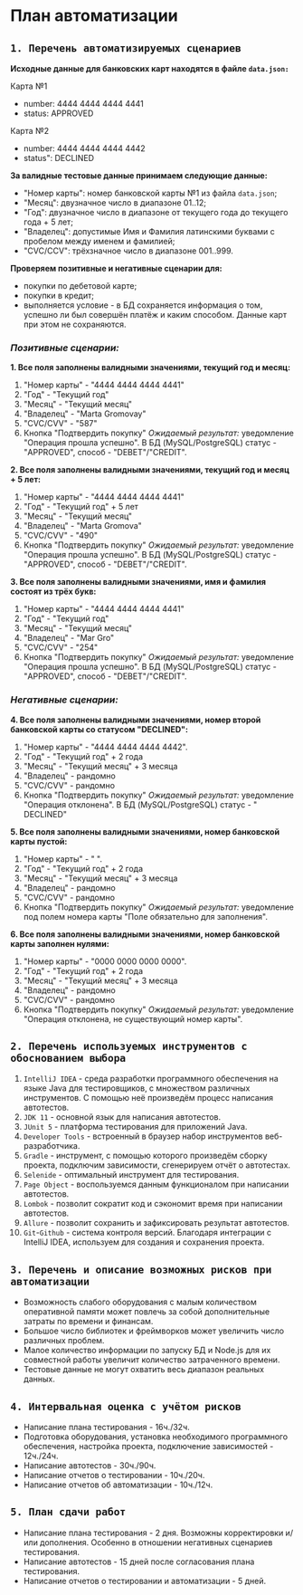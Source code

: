 # План автоматизации    

## `1. Перечень автоматизируемых сценариев`

**Исходные данные для банковских карт находятся в файле `data.json:`**

Карта №1 
- number: 4444 4444 4444 4441
- status: APPROVED

Карта №2
- number: 4444 4444 4444 4442
- status": DECLINED

**За валидные тестовые данные принимаем следующие данные:**
- "Номер карты": номер банковской карты №1 из файла `data.json`;
- "Месяц": двузначное число в диапазоне 01..12;
- "Год": двузначное число в диапазоне от текущего года до текущего года + 5 лет;
- "Владелец": допустимые Имя и Фамилия латинскими буквами с пробелом между именем и фамилией;
- "CVC/CCV": трёхзначное число в диапазоне 001..999.

**Проверяем позитивные и негативные сценарии для:**
- покупки по дебетовой карте;
- покупки в кредит;
- выполняется условие - в БД сохраняется информация о том, успешно ли был совершён платёж и каким способом. Данные карт при этом не сохраняются.

### ***Позитивные сценарии:***

**1. Все поля заполнены валидными значениями, текущий год и месяц:**
1. "Номер карты" - "4444 4444 4444 4441"
2. "Год" - "Текущий год"
3. "Месяц" - "Текущий месяц"
4. "Владелец" - "Marta Gromovay"
5. "CVC/CVV" - "587"
6. Кнопка "Подтвердить покупку" 
*Ожидаемый результат:* уведомление "Операция прошла успешно". В БД (MySQL/PostgreSQL) статус - "APPROVED", способ - "DEBET"/"CREDIT".

**2. Все поля заполнены валидными значениями, текущий год и месяц + 5 лет:**
1. "Номер карты" - "4444 4444 4444 4441"
2. "Год" - "Текущий год" + 5 лет
3. "Месяц" - "Текущий месяц"
4. "Владелец" - "Marta Gromova"
5. "CVC/CVV" - "490"
6. Кнопка "Подтвердить покупку" 
*Ожидаемый результат:* уведомление "Операция прошла успешно". В БД (MySQL/PostgreSQL) статус - "APPROVED", способ - "DEBET"/"CREDIT".

**3. Все поля заполнены валидными значениями, имя и фамилия состоят из трёх букв:**
1. "Номер карты" - "4444 4444 4444 4441"
2. "Год" - "Текущий год"
3. "Месяц" - "Текущий месяц"
4. "Владелец" - "Mar Gro"
5. "CVC/CVV" - "254"
6. Кнопка "Подтвердить покупку" 
*Ожидаемый результат:* уведомление "Операция прошла успешно". В БД (MySQL/PostgreSQL) статус - "APPROVED", способ - "DEBET"/"CREDIT".


### ***Негативные сценарии:***

**4. Все поля заполнены валидными значениями, номер второй банковской карты со статусом "DECLINED":**
1. "Номер карты" - "4444 4444 4444 4442".
2. "Год" - "Текущий год" + 2 года
3. "Месяц" - "Текущий месяц" + 3 месяца
4. "Владелец" - рандомно
5. "CVC/CVV" - рандомно
6. Кнопка "Подтвердить покупку" 
*Ожидаемый результат:* уведомление "Операция отклонена". В БД (MySQL/PostgreSQL) статус - " DECLINED"

**5. Все поля заполнены валидными значениями, номер банковской карты пустой:**
1. "Номер карты" - " ".
2. "Год" - "Текущий год" + 2 года
3. "Месяц" - "Текущий месяц" + 3 месяца
4. "Владелец" - рандомно
5. "CVC/CVV" - рандомно
6. Кнопка "Подтвердить покупку" 
*Ожидаемый результат:* уведомление под полем номера карты "Поле обязательно для заполнения".

**6. Все поля заполнены валидными значениями, номер банковской карты заполнен нулями:**
1. "Номер карты" - "0000 0000 0000 0000".
2. "Год" - "Текущий год" + 2 года
3. "Месяц" - "Текущий месяц" + 3 месяца
4. "Владелец" - рандомно
5. "CVC/CVV" - рандомно
6. Кнопка "Подтвердить покупку" 
*Ожидаемый результат:* уведомление "Операция отклонена, не существующий номер карты".

## `2. Перечень используемых инструментов с обоснованием выбора`

1. `IntelliJ IDEA` - среда разработки программного обеспечения на языке Java для тестировщиков, с множеством различных инструментов. С помощью неё произведём процесс написания автотестов.
2. `JDK 11` - основной язык для написания автотестов.
3. `JUnit 5` - платформа тестирования для приложений Java.
4. `Developer Tools` - встроенный в браузер набор инструментов веб-разработчика.
5. `Gradle` - инструмент, с помощью которого произведём сборку проекта, подключим зависимости, сгенерируем отчёт о автотестах. 
6. `Selenide` - оптимальный инструмент для тестирования.
7. `Page Object` - воспользуемся данным функционалом при написании автотестов.
8. `Lombok` - позволит сократит код и сэкономит время при написании автотестов.
9. `Allure` - позволит сохранить и зафиксировать результат автотестов.
10. `Git`-`Github` - система контроля версий. Благодаря интеграции с IntelliJ IDEA, используем для создания и сохранения проекта.

## `3. Перечень и описание возможных рисков при автоматизации`

- Возможность слабого оборудования с малым количеством оперативной памяти может повлечь за собой дополнительные затраты по времени и финансам.
- Большое число библиотек и фреймворков может увеличить число различных проблем.
- Малое количество информации по запуску БД и Node.js для их совместной работы увеличит количество затраченного времени.
- Тестовые данные не могут охватить весь диапазон реальных данных.

## `4. Интервальная оценка с учётом рисков`

- Написание плана тестирования - 16ч./32ч.
- Подготовка оборудования, установка необходимого программного обеспечения, настройка проекта, подключение зависимостей - 12ч./24ч.
- Написание автотестов - 30ч./90ч.
- Написание отчетов о тестировании - 10ч./20ч.
- Написание отчетов об автоматизации - 10ч./12ч.

## `5. План сдачи работ`

- Написание плана тестирования - 2 дня. Возможны корректировки и/или дополнения. Особенно в отношении негативных сценариев тестирования.
- Написание автотестов - 15 дней после согласования плана тестирования.
- Написание отчетов о тестировании и автоматизации - 5 дней.